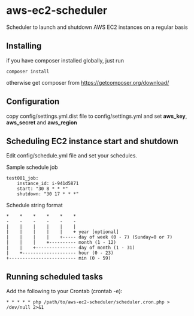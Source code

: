 # aws-ec2-scheduler
Scheduler to launch and shutdown AWS EC2 instances on a regular basis

## Installing
if you have composer installed globally, just run 
```
composer install
```
otherwise get composer from https://getcomposer.org/download/

## Configuration
copy config/settings.yml.dist file to config/settings.yml and set **aws_key**, **aws_secret** and **aws_region**

## Scheduling EC2 instance start and shutdown
Edit config/schedule.yml file and set your schedules.

Sample schedule job
```
test001_job:
    instance_id: i-941d5871
    start: "30 8 * * *"
    shutdown: "30 17 * * *"
```

Schedule string format
```
*    *    *    *    *    *
-    -    -    -    -    -
|    |    |    |    |    |
|    |    |    |    |    + year [optional]
|    |    |    |    +----- day of week (0 - 7) (Sunday=0 or 7)
|    |    |    +---------- month (1 - 12)
|    |    +--------------- day of month (1 - 31)
|    +-------------------- hour (0 - 23)
+------------------------- min (0 - 59)
```

## Running scheduled tasks
Add the following to your Crontab (crontab -e):
```
* * * * * php /path/to/aws-ec2-scheduler/scheduler.cron.php > /dev/null 2>&1
```